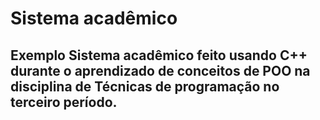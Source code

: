 ﻿# Sistema acadêmico
 ## Exemplo Sistema acadêmico feito usando C++ durante o aprendizado de conceitos de POO na disciplina de Técnicas de programação no terceiro período.
